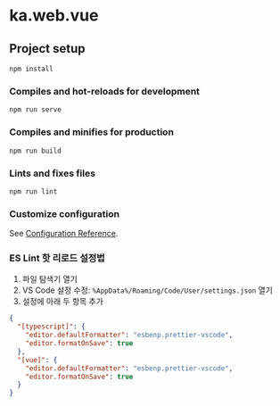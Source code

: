 # ka.web.vue

## Project setup
```
npm install
```

### Compiles and hot-reloads for development
```
npm run serve
```

### Compiles and minifies for production
```
npm run build
```

### Lints and fixes files
```
npm run lint
```

### Customize configuration
See [Configuration Reference](https://cli.vuejs.org/config/).


### ES Lint 핫 리로드 설정법
1. 파일 탐색기 열기
2. VS Code 설정 수정: `%AppData%/Roaming/Code/User/settings.json` 열기
3. 설정에 아래 두 항목 추가
```JSON
{ 
  "[typescript]": { 
    "editor.defaultFormatter": "esbenp.prettier-vscode", 
    "editor.formatOnSave": true 
  }, 
  "[vue]": { 
    "editor.defaultFormatter": "esbenp.prettier-vscode", 
    "editor.formatOnSave": true 
  } 
}
```